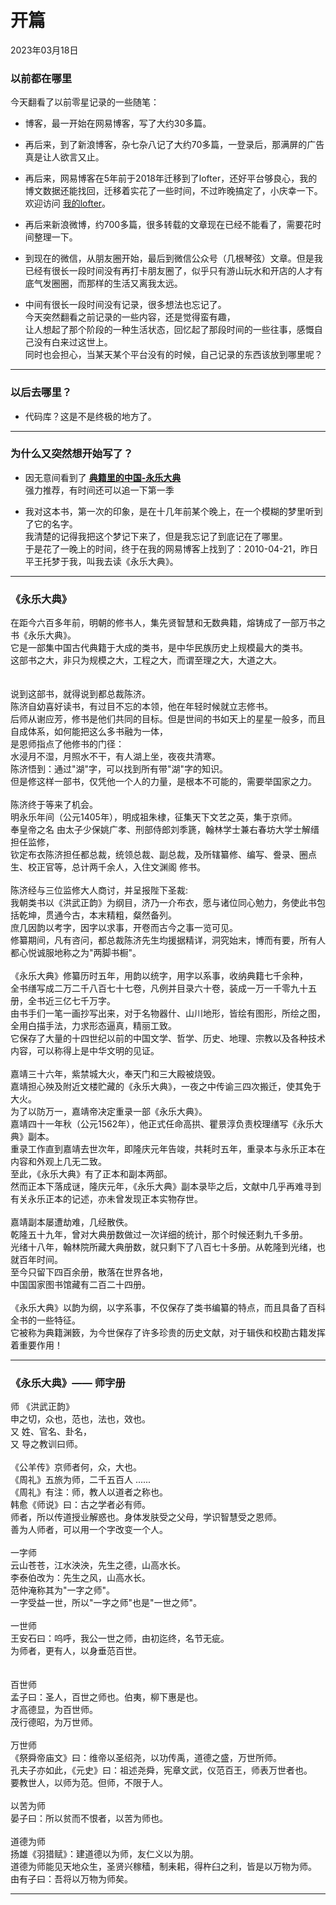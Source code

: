 # 开篇
<div class="date">2023年03月18日</div>


### 以前都在哪里

今天翻看了以前零星记录的一些随笔：
- 博客，最一开始在网易博客，写了大约30多篇。
- 再后来，到了新浪博客，杂七杂八记了大约70多篇，一登录后，那满屏的广告真是让人欲言又止。
- 再后来，网易博客在5年前于2018年迁移到了lofter，还好平台够良心，我的博文数据还能找回，迁移着实花了一些时间，不过昨晚搞定了，小庆幸一下。欢迎访问 [我的lofter](https://renjj.lofter.com/)。
- 再后来新浪微博，约700多篇，很多转载的文章现在已经不能看了，需要花时间整理一下。
- 到现在的微信，从朋友圈开始，最后到微信公众号（几根琴弦）文章。但是我已经有很长一段时间没有再打卡朋友圈了，似乎只有游山玩水和开店的人才有底气发圈圈，而那样的生活又离我太远。


- 中间有很长一段时间没有记录，很多想法也忘记了。</br>
今天突然翻看之前记录的一些内容，还是觉得蛮有趣，</br>
让人想起了那个阶段的一种生活状态，回忆起了那段时间的一些往事，感慨自己没有白来过这世上。</br>
同时也会担心，当某天某个平台没有的时候，自己记录的东西该放到哪里呢？

***

### 以后去哪里？
- 代码库？这是不是终极的地方了。  

***  




### 为什么又突然想开始写了？

- 因无意间看到了 **[典籍里的中国-永乐大典](https://v.youku.com/v_show/id_XNTkxNTU4ODQ0MA==.html?showid=bbaf731e4717460da32e)**</br>
强力推荐，有时间还可以追一下第一季 

- 我对这本书，第一次的印象，是在十几年前某个晚上，在一个模糊的梦里听到了它的名字。</br>
我清楚的记得我把这个梦记下来了，但是我忘记了到底记在了哪里。  </br>
于是花了一晚上的时间，终于在我的网易博客上找到了：2010-04-21，昨日平王托梦于我，叫我去读《永乐大典》。
    
***

### 《永乐大典》
在距今六百多年前，明朝的修书人，集先贤智慧和无数典籍，熔铸成了一部万书之书《永乐大典》。</br>
它是一部集中国古代典籍于大成的类书，是中华民族历史上规模最大的类书。</br>
这部书之大，非只为规模之大，工程之大，而谓至理之大，大道之大。  
</br>    
说到这部书，就得说到都总裁陈济。</br>
陈济自幼喜好读书，有过目不忘的本领，他在年轻时候就立志修书。</br>
后师从谢应芳，修书是他们共同的目标。但是世间的书如天上的星星一般多，而且自成体系，如何能把这么多书融为一体，</br>
是恩师指点了他修书的门径：</br>
水浸月不湿，月照水不干，有人湖上坐，夜夜共清寒。</br>
陈济悟到：通过"湖"字，可以找到所有带"湖"字的知识。 </br>
但是修这样一部书，仅凭他一个人的力量，是根本不可能的，需要举国家之力。  
</br>
陈济终于等来了机会。</br>
明永乐年间（公元1405年），明成祖朱棣，征集天下文艺之英，集于京师。</br>
奉皇帝之名 由太子少保姚广孝、刑部侍郎刘季篪，翰林学士兼右春坊大学士解缙担任监修，</br>
钦定布衣陈济担任都总裁，统领总裁、副总裁，及所辖纂修、编写、誊录、圈点生、校正官等，总计两千余人，入住文渊阁 修书。</br>
</br>
陈济经与三位监修大人商讨，并呈报陛下圣裁:</br>
我朝类书以《洪武正韵》为纲目，济乃一介布衣，愿与诸位同心勉力，务使此书包括乾坤，贯通今古，本末精粗，粲然备列。</br>
庶几因韵以考字，因字以求事，开卷而古今之事一览可见。</br>
修纂期间，凡有咨问，都总裁陈济先生均援据精详，洞究始末，博而有要，所有人都心悦诚服地称之为"两脚书橱"。
</br>  
《永乐大典》修纂历时五年，用韵以统字，用字以系事，收纳典籍七千余种，</br>
全书缮写成二万二千八百七十七卷，凡例并目录六十卷，装成一万一千零九十五册，全书近三亿七千万字。</br>
由书手们一笔一画抄写出来，对于名物器什、山川地形，皆绘有图形，所绘之图，全用白描手法，力求形态逼真，精丽工致。</br>
它保存了大量的十四世纪以前的中国文学、哲学、历史、地理、宗教以及各种技术内容，可以称得上是中华文明的见证。</br>
</br>
嘉靖三十六年，紫禁城大火，奉天门和三大殿被烧毁。</br>
嘉靖担心殃及附近文楼贮藏的《永乐大典》，一夜之中传谕三四次搬迁，使其免于大火。</br>
为了以防万一，嘉靖帝决定重录一部《永乐大典》。</br>
嘉靖四十一年秋（公元1562年），他正式任命高拱、瞿景淳负责校理缮写《永乐大典》副本。</br>
重录工作直到嘉靖去世次年，即隆庆元年告竣，共耗时五年，重录本与永乐正本在内容和外观上几无二致。</br>
至此，《永乐大典》有了正本和副本两部。</br>
然而正本下落成谜，隆庆元年，《永乐大典》副本录毕之后，文献中几乎再难寻到有关永乐正本的记述，亦未曾发现正本实物存世。
</br>  
嘉靖副本屡遭劫难，几经散佚。</br>
乾隆五十九年，曾对大典册数做过一次详细的统计，那个时候还剩九千多册。</br>
光绪十八年，翰林院所藏大典册数，就只剩下了八百七十多册。从乾隆到光绪，也就百年时间。</br>
至今只留下四百余册，散落在世界各地，</br>
中国国家图书馆藏有二百二十四册。
</br>  
《永乐大典》以韵为纲，以字系事，不仅保存了类书编纂的特点，而且具备了百科全书的一些特征。</br>
它被称为典籍渊䉤，为今世保存了许多珍贵的历史文献，对于辑佚和校勘古籍发挥着重要作用！
***    



### 《永乐大典》—— 师字册
师 《洪武正韵》</br>
申之切，众也，范也，法也，效也。</br>
又 姓、官名、卦名，</br>
又 导之教训曰师。 </br>
</br>
《公羊传》京师者何，众，大也。</br>
《周礼》五旅为师，二千五百人 ......
</br>
《周礼》有注：师，教人以道者之称也。</br>
韩愈《师说》曰：古之学者必有师。</br>
师者，所以传道授业解惑也。身体发肤受之父母，学识智慧受之恩师。</br>
善为人师者，可以用一个字改变一个人。</br>
</br>
一字师</br>
云山苍苍，江水泱泱，先生之德，山高水长。</br>
李泰伯改为：先生之风，山高水长。</br>
范仲淹称其为"一字之师"。</br>
一字受益一世，所以"一字之师"也是"一世之师"。</br>
</br>
一世师</br>
王安石曰：呜呼，我公一世之师，由初迄终，名节无疵。</br>
为师者，更有人，以身垂范百世。</br>
</br>    
百世师</br>
孟子曰：圣人，百世之师也。伯夷，柳下惠是也。</br>
才高德显，为百世师。</br>
茂行德昭，为万世师。</br>
</br>
万世师</br>
《祭舜帝庙文》曰：维帝以圣绍尧，以功传禹，道德之盛，万世所师。</br>
孔夫子亦如此，《元史》曰：祖述尧舜，宪章文武，仪范百王，师表万世者也。</br>
要教世人，以师为范。但师，不限于人。</br>
</br>
以苦为师</br>
晏子曰：所以贫而不恨者，以苦为师也。</br>
</br>
道德为师</br>
扬雄《羽猎赋》：建道德以为师，友仁义以为朋。</br>
道德为师能见天地众生，圣贤兴稼穑，制耒耜，得杵臼之利，皆是以万物为师。</br>
由有子曰：吾将以万物为师矣。
***

